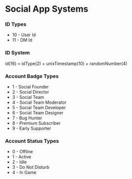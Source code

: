 # Social App Systems

### ID Types
+ 10 - User Id
+ 11 - DM Id

### ID System
id(16) = idType(2) + unixTimestamp(10) + randomNumber(4)

### Account Badge Types
+ 1 - Social Founder
+ 2 - Social Director
+ 3 - Social Team
+ 4 - Social Team Moderator
+ 5 - Social Team Developer
+ 6 - Social Team Designer
+ 7 - Bug Hunter
+ 8 - Premium Subscriber
+ 9 - Early Supporter

### Account Status Types
+ 0 - Offline
+ 1 - Active
+ 2 - Idle
+ 3 - Do Not Disturb
+ 4 - In Game
